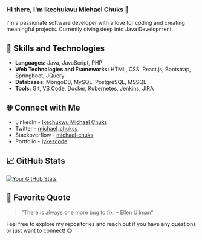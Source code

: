 ### Hi there, I'm Ikechukwu Michael Chuks 👋

I'm a passionate software developer with a love for coding and creating meaningful projects. Currently diving deep into Java Development.

## 🚀 Skills and Technologies

- **Languages:** Java, JavaScript, PHP
- **Web Technologies and Frameworks:** HTML, CSS, React.js, Bootstrap, Springboot, JQuery
- **Databases:** MongoDB, MySQL, PostgreSQL, MSSQL
- **Tools:** Git, VS Code, Docker, Kubernetes, Jenkins, JIRA

## 🌐 Connect with Me

- LinkedIn - [Ikechukwu Michael Chuks](https://www.linkedin.com/in/ikechukwu-michael-chuks-764975213/)
- Twitter - [michael_chukss](https://twitter.com/michael_chukss)
- Stackoverflow - [michael-chuks](https://stackoverflow.com/users/11007977/michael-chuks)
- Portfolio - [Iykescode](https://www.iykescode.com)

## 📈 GitHub Stats

[![Your GitHub Stats](https://github-readme-stats.vercel.app/api?username=iykescode&show_icons=true&count_private=true)](https://github.com/anuraghazra/github-readme-stats)

## 💬 Favorite Quote

> "There is always one more bug to fix. – Ellen Ullman"

Feel free to explore my repositories and reach out if you have any questions or just want to connect! 😊
<!--
**iykescode/iykescode** is a ✨ _special_ ✨ repository because its `README.md` (this file) appears on your GitHub profile.

Here are some ideas to get you started:

- 🔭 I’m currently working on ...
- 🌱 I’m currently learning ...
- 👯 I’m looking to collaborate on ...
- 🤔 I’m looking for help with ...
- 💬 Ask me about ...
- 📫 How to reach me: ...
- 😄 Pronouns: ...
- ⚡ Fun fact: ...
-->
